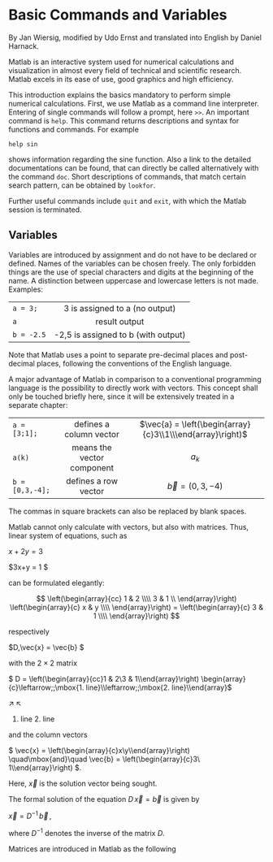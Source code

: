 # Basic Commands and Variables

By Jan Wiersig, modified by Udo Ernst and translated into English by Daniel Harnack.

Matlab is an interactive system used for numerical calculations and visualization in almost every field of technical and scientific research. Matlab excels in its ease of use, good graphics and high efficiency.

This introduction explains the basics mandatory to perform simple numerical calculations. First, we use Matlab as a command line interpreter. Entering of single commands will follow a prompt, here `>>`. An important command is `help`. This command returns descriptions and syntax for functions and commands. For example


`help sin`

shows information regarding the sine function. Also a link to the detailed documentations can be found, that can directly be called alternatively with the command `doc`. Short descriptions of commands, that match certain search pattern, can be obtained by `lookfor`.

Further useful commands include `quit` and `exit`, with which the Matlab session is terminated.

## Variables
Variables are introduced by assignment and do not have to be declared or defined. Names of the variables can be chosen freely. The only forbidden things are the use of special characters and digits at the beginning of the name. A distinction between uppercase and lowercase letters is not made. Examples:

| | |
| ------------- |:-------------:|
|`a = 3;`|	3 is assigned to a (no output)|
|`a`|	result output|
|`b = -2.5`	|-2,5 is assigned to b (with output)|


Note that Matlab uses a point to separate pre-decimal places and post-decimal places, following the conventions of the English language.

A major advantage of Matlab in comparison to a conventional programming language is the possibility to directly work with vectors. This concept shall only be touched briefly here, since it will be extensively treated in a separate chapter:

| | | |
| ------------- |:-------------:|:-------------:|
| `a = [3;1];`	| defines a column vector	| $\vec{a} = \left(\begin{array}{c}3\\1\\\end{array}\right)$ |
| `a(k)`	| means the vector component	| $a_k$ |
| `b = [0,3,-4];` |	defines a row vector	| $\vec{b} = (0,3,-4)$ |

The commas in square brackets can also be replaced by blank spaces.

Matlab cannot only calculate with vectors, but also with matrices. Thus, linear system of equations, such as

$x+2y = 3$

$3x+y = 1 $

can be formulated elegantly:

$$ \left(\begin{array}{cc} 1 & 2 \\\\ 3 & 1 \\ \end{array}\right) \left(\begin{array}{c} x & y \\\\ \end{array}\right) = \left(\begin{array}{c} 3 & 1 \\\\ \end{array}\right) $$

respectively

$D\,\vec{x} = \vec{b} $

with the $2\times 2$ matrix

$ D = \left(\begin{array}{cc}1 & 2\\3 & 1\\\end{array}\right) \begin{array}{c}\leftarrow\;\;\mbox{1. line}\\\leftarrow\;\;\mbox{2. line}\\\end{array}$

$\nearrow$ $\nwarrow$

1. line 2. line

and the column vectors

$ \vec{x} = \left(\begin{array}{c}x\\y\\\end{array}\right) \quad\mbox{and}\quad \vec{b} = \left(\begin{array}{c}3\\ 1\\\end{array}\right) $.

Here, $\vec{x}$ is the solution vector being sought.

The formal solution of the equation $D\,\vec{x} = \vec{b}$ is given by

$\vec{x} = D^{-1}\, \vec{b} \, ,$

where $D^{-1}$ denotes the inverse of the matrix $D$.

Matrices are introduced in Matlab as the following

